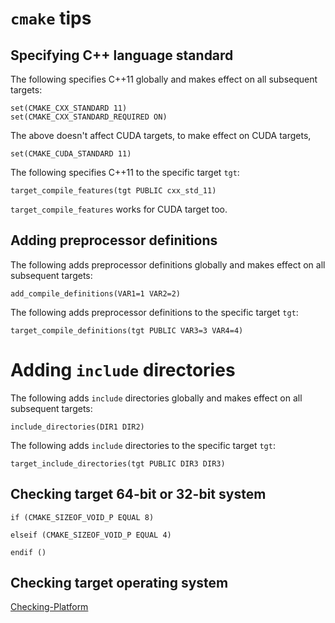 # `cmake` tips

## Specifying C++ language standard
The following specifies C++11 globally and makes effect on all subsequent targets:
```
set(CMAKE_CXX_STANDARD 11)
set(CMAKE_CXX_STANDARD_REQUIRED ON)
```

The above doesn't affect CUDA targets, to make effect on CUDA targets,
```
set(CMAKE_CUDA_STANDARD 11)
```

The following specifies C++11 to the specific target `tgt`:
```
target_compile_features(tgt PUBLIC cxx_std_11)
```

`target_compile_features` works for CUDA target too.

## Adding preprocessor definitions
The following adds preprocessor definitions globally and makes effect on all subsequent targets:
```
add_compile_definitions(VAR1=1 VAR2=2)
```

The following adds preprocessor definitions to the specific target `tgt`:
```
target_compile_definitions(tgt PUBLIC VAR3=3 VAR4=4)
```

# Adding `include` directories
The following adds `include` directories globally and makes effect on all subsequent targets:
```
include_directories(DIR1 DIR2)
```

The following adds `include` directories to the specific target `tgt`:
```
target_include_directories(tgt PUBLIC DIR3 DIR3)
```


## Checking target 64-bit or 32-bit system
```
if (CMAKE_SIZEOF_VOID_P EQUAL 8)

elseif (CMAKE_SIZEOF_VOID_P EQUAL 4)

endif ()
```

## Checking target operating system

[Checking-Platform](https://gitlab.kitware.com/cmake/community/wikis/doc/cmake/Checking-Platform)


